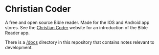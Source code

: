 # Christian Coder

A free and open source Bible reader. Made for the IOS and Android app stores. See the [Christian Coder](https://christian-coder.org) website for an introduction of the Bible Reader app.

There is a [/docs](./docs) directory in this repository that contains notes relevant to development.
